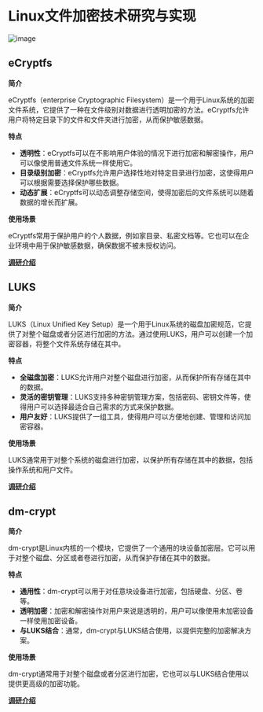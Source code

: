 # Linux文件加密技术研究与实现
![image](https://github.com/OSSXDU/Linux_Encrypt/assets/70969752/8083a40e-9187-46a0-be44-57041af9bbaa)

## eCryptfs

**简介**

eCryptfs（enterprise Cryptographic Filesystem）是一个用于Linux系统的加密文件系统，它提供了一种在文件级别对数据进行透明加密的方法。eCryptfs允许用户将特定目录下的文件和文件夹进行加密，从而保护敏感数据。

**特点**

- **透明性**：eCryptfs可以在不影响用户体验的情况下进行加密和解密操作，用户可以像使用普通文件系统一样使用它。
- **目录级别加密**：eCryptfs允许用户选择性地对特定目录进行加密，这使得用户可以根据需要选择保护哪些数据。
- **动态扩展**：eCryptfs可以动态调整存储空间，使得加密后的文件系统可以随着数据的增长而扩展。

**使用场景**

eCryptfs常用于保护用户的个人数据，例如家目录、私密文档等。它也可以在企业环境中用于保护敏感数据，确保数据不被未授权访问。

**[调研介绍](https://github.com/OSSXDU/Linux_Encrypt/blob/main/eCryptfs.md#简介)**

## LUKS

**简介**

LUKS（Linux Unified Key Setup）是一个用于Linux系统的磁盘加密规范，它提供了对整个磁盘或者分区进行加密的方法。通过使用LUKS，用户可以创建一个加密容器，将整个文件系统存储在其中。

**特点**

- **全磁盘加密**：LUKS允许用户对整个磁盘进行加密，从而保护所有存储在其中的数据。
- **灵活的密钥管理**：LUKS支持多种密钥管理方案，包括密码、密钥文件等，使得用户可以选择最适合自己需求的方式来保护数据。
- **用户友好**：LUKS提供了一组工具，使得用户可以方便地创建、管理和访问加密容器。

**使用场景**

LUKS通常用于对整个系统的磁盘进行加密，以保护所有存储在其中的数据，包括操作系统和用户文件。

**[调研介绍](https://github.com/OSSXDU/Linux_Encrypt/blob/main/LUKS.md)**

## dm-crypt

**简介**

dm-crypt是Linux内核的一个模块，它提供了一个通用的块设备加密层。它可以用于对整个磁盘、分区或者卷进行加密，从而保护存储在其中的数据。

**特点**

- **通用性**：dm-crypt可以用于对任意块设备进行加密，包括硬盘、分区、卷等。
- **透明加密**：加密和解密操作对用户来说是透明的，用户可以像使用未加密设备一样使用加密设备。
- **与LUKS结合**：通常，dm-crypt与LUKS结合使用，以提供完整的加密解决方案。

**使用场景**

dm-crypt通常用于对整个磁盘或者分区进行加密，它也可以与LUKS结合使用以提供更高级的加密功能。

**[调研介绍](https://github.com/OSSXDU/Linux_Encrypt/blob/main/tracknote.md#dm-crypt)**

